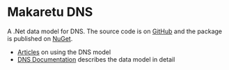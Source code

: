 # Makaretu DNS

A .Net data model for DNS. 
The source code is on [GitHub](https://github.com/richardschneider/net-dns) and the 
package is published on [NuGet](https://www.nuget.org/packages/Makaretu.Dns).

- [Articles](articles/intro.md) on using the DNS model
- [DNS Documentation](api/Makaretu.Dns.yml) describes the data model in detail  

